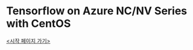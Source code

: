 # Tensorflow on Azure NC/NV Series with CentOS

[<시작 페이지 가기>](https://github.com/ghahm/Tensorflow-on-Azure-NC-NV-Series-with-CentOS/wiki)
